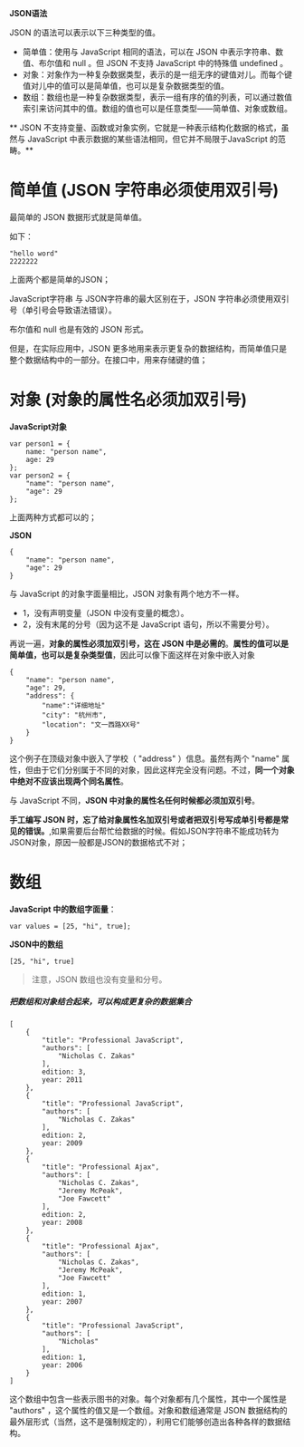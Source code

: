**JSON语法**

JSON 的语法可以表示以下三种类型的值。

- 简单值：使用与 JavaScript 相同的语法，可以在 JSON 中表示字符串、数值、布尔值和 null 。但 JSON 不支持 JavaScript 中的特殊值 undefined 。
- 对象：对象作为一种复杂数据类型，表示的是一组无序的键值对儿。而每个键值对儿中的值可以是简单值，也可以是复杂数据类型的值。
- 数组：数组也是一种复杂数据类型，表示一组有序的值的列表，可以通过数值索引来访问其中的值。数组的值也可以是任意类型——简单值、对象或数组。

** JSON 不支持变量、函数或对象实例，它就是一种表示结构化数据的格式，虽然与 JavaScript 中表示数据的某些语法相同，但它并不局限于JavaScript 的范畴。**

# 简单值 (JSON 字符串必须使用双引号)

最简单的 JSON 数据形式就是简单值。

如下：

	"hello word"
	2222222

上面两个都是简单的JSON；


JavaScript字符串 与 JSON字符串的最大区别在于，JSON 字符串必须使用双引号（单引号会导致语法错误）。

布尔值和 null 也是有效的 JSON 形式。

但是，在实际应用中，JSON 更多地用来表示更复杂的数据结构，而简单值只是整个数据结构中的一部分。在接口中，用来存储键的值；

# 对象 (对象的属性名必须加双引号)

**JavaScript对象**

	var person1 = {
	    name: "person name",
	    age: 29
	};
	var person2 = {
	    "name": "person name",
	    "age": 29
	};

上面两种方式都可以的；

**JSON**

	{
	    "name": "person name",
	    "age": 29
	}

与 JavaScript 的对象字面量相比，JSON 对象有两个地方不一样。

- 1，没有声明变量（JSON 中没有变量的概念）。
- 2，没有末尾的分号（因为这不是 JavaScript 语句，所以不需要分号）。
 
再说一遍，**对象的属性必须加双引号，这在 JSON 中是必需的**。**属性的值可以是简单值，也可以是复杂类型值**，因此可以像下面这样在对象中嵌入对象

	{
	    "name": "person name",
	    "age": 29,
	    "address": {
			"name":"详细地址"
	        "city": "杭州市",
	        "location": "文一西路XX号"
	    }
	}

这个例子在顶级对象中嵌入了学校（ "address" ）信息。虽然有两个 "name" 属性，但由于它们分别属于不同的对象，因此这样完全没有问题。不过，**同一个对象中绝对不应该出现两个同名属性**。

与 JavaScript 不同，**JSON 中对象的属性名任何时候都必须加双引号**。

**手工编写 JSON 时，忘了给对象属性名加双引号或者把双引号写成单引号都是常见的错误。**,如果需要后台帮忙给数据的时候。假如JSON字符串不能成功转为JSON对象，原因一般都是JSON的数据格式不对；

# 数组

**JavaScript 中的数组字面量**：

	var values = [25, "hi", true];

**JSON中的数组**

	[25, "hi", true]

> 注意，JSON 数组也没有变量和分号。

##### 把数组和对象结合起来，可以构成更复杂的数据集合

	[
	    {
	        "title": "Professional JavaScript",
	        "authors": [
	            "Nicholas C. Zakas"
	        ],
	        edition: 3,
	        year: 2011
	    },
	    {
	        "title": "Professional JavaScript",
	        "authors": [
	            "Nicholas C. Zakas"
	        ],
	        edition: 2,
	        year: 2009
	    },
	    {
	        "title": "Professional Ajax",
	        "authors": [
	            "Nicholas C. Zakas",
	            "Jeremy McPeak",
	            "Joe Fawcett"
	        ],
	        edition: 2,
	        year: 2008
	    },
	    {
	        "title": "Professional Ajax",
	        "authors": [
	            "Nicholas C. Zakas",
	            "Jeremy McPeak",
	            "Joe Fawcett"
	        ],
	        edition: 1,
	        year: 2007
	    },
	    {
	        "title": "Professional JavaScript",
	        "authors": [
	            "Nicholas"
	        ],
	        edition: 1,
	        year: 2006
	    }
	]

这个数组中包含一些表示图书的对象。每个对象都有几个属性，其中一个属性是 "authors" ，这个属性的值又是一个数组。对象和数组通常是 JSON 数据结构的最外层形式（当然，这不是强制规定的），利用它们能够创造出各种各样的数据结构。